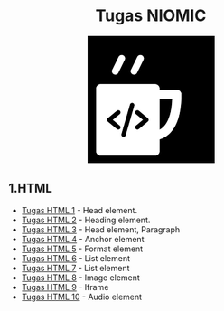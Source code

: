 <h1 align="center">Tugas NIOMIC</h1>
<p align="center">
    <img src="/img/download.png" alt="Image failed to load">
</p>


## 1.HTML
- [Tugas HTML 1](https://github.com/yoviarpauzi/html-tugas1-niomic) - Head element.
- [Tugas HTML 2](https://github.com/yoviarpauzi/html-tugas2-niomic) - Heading element.
- [Tugas HTML 3](https://github.com/yoviarpauzi/html-niomic-tugas3) - Head element, Paragraph
- [Tugas HTML 4](https://github.com/yoviarpauzi/html-tugas4-niomic) - Anchor element
- [Tugas HTML 5](https://github.com/yoviarpauzi/html-tugas5-niomic) - Format element
- [Tugas HTML 6](https://github.com/yoviarpauzi/html-tugas6-niomic) - List element
- [Tugas HTML 7](https://github.com/yoviarpauzi/html-tugas7-niomic) - List element
- [Tugas HTML 8](https://github.com/yoviarpauzi/html-tugas8-niomic) - Image element
- [Tugas HTML 9](https://github.com/yoviarpauzi/html-tugas9-niomic) - Iframe 
- [Tugas HTML 10](https://github.com/yoviarpauzi/html-tugas10-niomic) - Audio element